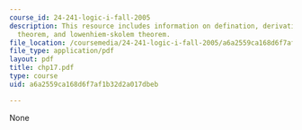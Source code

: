 ```yaml
---
course_id: 24-241-logic-i-fall-2005
description: This resource includes information on defination, derivation of compactness
  theorem, and lowenhiem-skolem theorem.
file_location: /coursemedia/24-241-logic-i-fall-2005/a6a2559ca168d6f7af1b32d2a017dbeb_chp17.pdf
file_type: application/pdf
layout: pdf
title: chp17.pdf
type: course
uid: a6a2559ca168d6f7af1b32d2a017dbeb

---
```

None